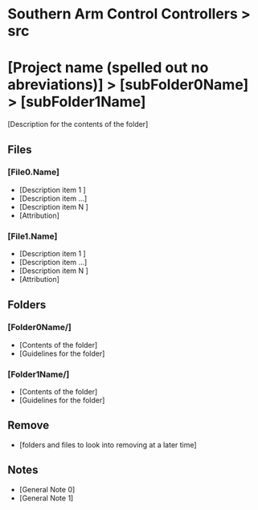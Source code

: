 # Southern Arm Control Controllers > src
# [Project name (spelled out no abreviations)] > [subFolder0Name] > [subFolder1Name]

[Description for the contents of the folder]

## Files
### [File0.Name]
* [Description item 1  ]
* [Description item ...]
* [Description item N  ]
* [Attribution]

### [File1.Name]
* [Description item 1  ]
* [Description item ...]
* [Description item N  ]
* [Attribution]

## Folders
### [Folder0Name/]
* [Contents of the folder]
* [Guidelines for the folder]

### [Folder1Name/]
* [Contents of the folder]
* [Guidelines for the folder]

## Remove
* [folders and files to look into removing at a later time]

## Notes
* [General Note 0]
* [General Note 1]
